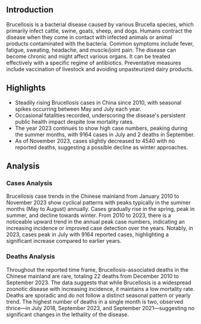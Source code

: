 ## Introduction

Brucellosis is a bacterial disease caused by various Brucella species, which primarily infect cattle, swine, goats, sheep, and dogs. Humans contract the disease when they come in contact with infected animals or animal products contaminated with the bacteria. Common symptoms include fever, fatigue, sweating, headache, and muscle/joint pain. The disease can become chronic and might affect various organs. It can be treated effectively with a specific regime of antibiotics. Preventative measures include vaccination of livestock and avoiding unpasteurized dairy products.
## Highlights

- Steadily rising Brucellosis cases in China since 2010, with seasonal spikes occurring between May and July each year. <br/>
- Occasional fatalities recorded, underscoring the disease's persistent public health impact despite low mortality rates. <br/>
- The year 2023 continues to show high case numbers, peaking during the summer months, with 9164 cases in July and 2 deaths in September. <br/>
- As of November 2023, cases slightly decreased to 4540 with no reported deaths, suggesting a possible decline as winter approaches. <br/>
## Analysis

### Cases Analysis
Brucellosis case trends in the Chinese mainland from January 2010 to November 2023 show cyclical patterns with peaks typically in the summer months (May to August) annually. Cases gradually rise in the spring, peak in summer, and decline towards winter. From 2010 to 2023, there is a noticeable upward trend in the annual peak case numbers, indicating an increasing incidence or improved case detection over the years. Notably, in 2023, cases peak in July with 9164 reported cases, highlighting a significant increase compared to earlier years.

### Deaths Analysis
Throughout the reported time frame, Brucellosis-associated deaths in the Chinese mainland are rare, totaling 22 deaths from December 2010 to September 2023. The data suggests that while Brucellosis is a widespread zoonotic disease with increasing incidence, it maintains a low mortality rate. Deaths are sporadic and do not follow a distinct seasonal pattern or yearly trend. The highest number of deaths in a single month is two, observed thrice—in July 2018, September 2023, and September 2021—suggesting no significant changes in the lethality of the disease.
